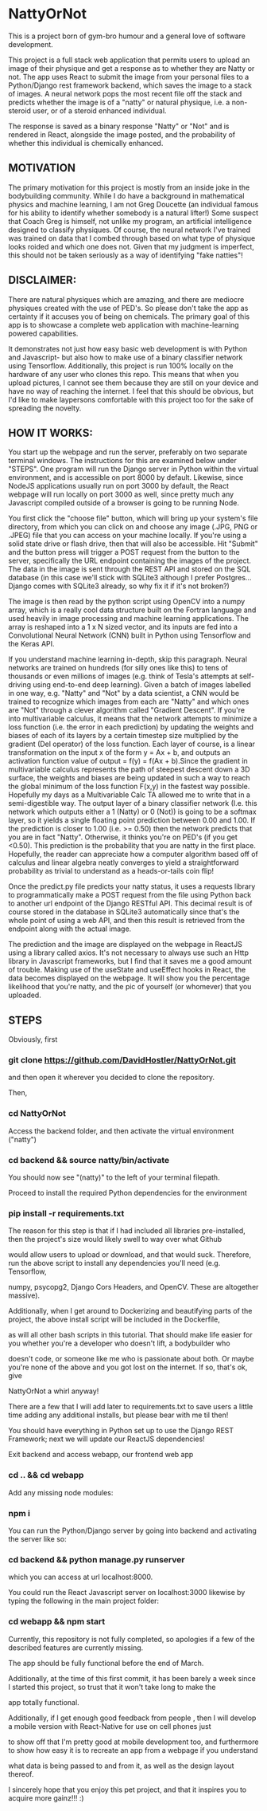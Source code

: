 # NattyOrNot
This is a project born of gym-bro humour and a general love of software development.


This project is a full stack web application that permits users to upload an image of their physique and get a response as to whether they 
are Natty or not. The app uses React to submit the image from your personal files to a Python/Django rest framework backend, which saves
the image to a stack of images. A neural network pops the most recent file off the stack and predicts whether the image is of a "natty" 
or natural physique, i.e. a non-steroid user, or of a steroid enhanced individual.

The response is saved as a binary response "Natty" or "Not" and is rendered in React, alongside the image posted, and the probability of whether this individual is chemically enhanced.

## MOTIVATION

The primary motivation for this project is mostly from an inside joke in the bodybuilding community. While I do have a background in mathematical physics and machine learning, I am not 
Greg Doucette (an individual famous for his ability to identify whether somebody is a natural lifter!)
Some suspect that Coach Greg is himself, not unlike my program, an artificial intelligence designed to classify physiques.
Of course, the neural network I've trained was trained on data that I combed through based on what type of physique looks roided and which one does not.
Given that my judgment is imperfect, this should not be taken seriously as a way of identifying "fake natties"!

## DISCLAIMER:

There are natural physiques which are amazing, and there are mediocre physiques created with the use of PED's. So please don't take the app as certainty 
if it accuses you of being on chemicals.
The primary goal of this app is to showcase a complete web application with machine-learning powered capabilities.

It demonstrates not just how easy basic web development is with Python and Javascript- but also how to make use of a binary classifier network using Tensorflow.
Additionally, this project is run 100% locally on the hardware of any user who clones this repo. This means that when you upload pictures, I cannot see them because they are still on your device and have no way of reaching the internet. I feel that this should be obvious, but I'd like to make laypersons comfortable with this project too for the sake of spreading the novelty. 


## HOW IT WORKS:

You start up the webpage and run the server, preferably on two separate terminal windows. The instructions for this are examined below under "STEPS".
One program will run the Django server in Python within the virtual environment, and is accessible on port 8000 by default. Likewise, since NodeJS applications usually run on port 3000 by default, the React webpage will run locally on port 3000 as well, since pretty much any Javascript compiled outside of a browser is going to be running Node.

You first click the "choose file" button, which will bring up your system's file directory, from which you can click on and choose any image (.JPG, PNG or .JPEG) file that you can access on your machine locally. If you're using a solid state drive or flash drive, then that will also be accessible.
Hit "Submit" and the button press will trigger a POST request from the button to the server, specifically the URL endpoint containing the images of 
the project. The data in the image is sent through the REST API and stored on the SQL database (in this case we'll stick with SQLite3 although I prefer 
Postgres... Django comes with SQLite3 already, so why fix it if it's not broken?)

The image is then read by the python script using OpenCV into a numpy array, which is a really cool data structure built on the Fortran language and used heavily in image processing and machine learning applications. The array is reshaped into a 1 x N sized vector, and its inputs are fed into a Convolutional Neural Network (CNN) built in Python using Tensorflow and the Keras API. 

If you understand machine learning in-depth, skip this paragraph. Neural networks are trained on hundreds (for silly ones like this) to tens of thousands or even millions of images (e.g. think of Tesla's attempts at self-driving using end-to-end deep learning).
Given a batch of images labelled in one way, e.g. "Natty" and "Not" by a data scientist, a CNN would be trained to recognize which images from each are "Natty" and which ones are "Not" through a clever algorithm called "Gradient Descent". If you're into multivariable calculus, it means that the network attempts to minimize a loss function (i.e. the error in each prediction) by updating the weights and biases of each of its layers by a certain timestep size multiplied by the gradient (Del operator) of the loss function. 
Each layer of course, is a linear transformation  on the input x of the form 
y = Ax + b, and outputs an activation function value of output = f(y) = f(Ax + b).Since the gradient in multivariable calculus represents the path of steepest descent down a 3D surface, the weights and biases are being updated in such a way to reach the global minimum of the loss function F(x,y) in the fastest way possible. Hopefully my days as a Multivariable Calc TA allowed me to write that in a semi-digestible way. 
The output layer of a binary classifier network (I.e. this network which outputs either a 1 (Natty) or 0 (Not)) is going to be a softmax layer, so it yields a single floating point prediction between 0.00 and 1.00. If the prediction is closer to 1.00 (i.e. >= 0.50) then the network predicts that you
are in fact "Natty". Otherwise, it thinks you're on PED's (if you get <0.50). This prediction is the probability that you are natty in the first place.
Hopefully, the reader can appreciate how a computer algorithm based off of calculus and linear algebra neatly converges to yield a straightforward probability as trivial to understand as a heads-or-tails coin flip!

Once the predict.py file predicts your natty status, it uses a requests library to programmatically make a POST request from the file using Python back to another url endpoint of the Django RESTful API. This decimal result is of course stored in the database in SQLite3 automatically since that's the whole point of using a web API, and then this result is retrieved from the endpoint along with the actual image.

The prediction and the image are displayed on the webpage in ReactJS using a library called axios. It's not necessary to always use such an Http library in Javascript frameworks, but I find that it saves me a good amount of trouble. Making use of the useState and useEffect hooks in React, the data becomes displayed on the webpage. It will show you the percentage likelihood that you're natty, and the pic of yourself (or whomever) that you uploaded.





## STEPS


Obviously, first

### git clone https://github.com/DavidHostler/NattyOrNot.git

and then open it wherever you decided to clone the repository.

Then, 

### cd NattyOrNot

Access the backend folder, and then activate the virtual environment ("natty")

### cd backend && source natty/bin/activate 

You should now see "(natty)" to the left of your terminal filepath.

Proceed to install the required Python dependencies for the environment

### pip install -r requirements.txt

The reason for this step is that if I had included all libraries pre-installed, then the project's size would likely swell to way over what Github

would allow users to upload or download, and that would suck. Therefore, run the above script to install any dependencies you'll need (e.g. Tensorflow, 

numpy, psycopg2, Django Cors Headers, and OpenCV. These are altogether massive).

Additionally, when I get around to Dockerizing and beautifying parts of the project, the above install script will be included in the Dockerfile, 

as will all other bash scripts in this tutorial. That should make life easier for you whether you're a developer who doesn't lift, a bodybuilder who 

doesn't code, or someone like me who is passionate about both. Or maybe you're none of the above and you got lost on the internet. If so, that's ok, give 

NattyOrNot a whirl anyway!

There are a few that I will add later to requirements.txt to save users a little time adding any additional installs, but please bear with me til then!

You should have everything in Python set up to use the Django REST Framework; next we will update our ReactJS dependencies!

Exit backend and access webapp, our frontend web app

### cd .. && cd webapp

Add any missing node modules:

### npm i


You can run the Python/Django server by going into backend and activating the server like so:

### cd backend && python manage.py runserver

which you can access at url localhost:8000.


You could run the React Javascript server on localhost:3000 likewise by typing the following in the main project folder:

### cd webapp && npm start

Currently, this repository is not fully completed, so apologies if a few of the described features are currently missing. 

The app should be fully functional before the end of March.

Additionally, at the time of this first commit, it has been barely a week since I started this project, so trust that it won't take long to make the 

app totally functional.

Additionally, if I get enough good feedback from people , then I will develop a mobile version with React-Native for use on cell phones just 

to show off that I'm pretty good at mobile development too, and furthermore to show how easy it is to recreate an app from a webpage if you understand

what data is being passed to and from it, as well as the design layout thereof.


I sincerely hope that you enjoy this pet project, and that it inspires you to acquire more gainz!!! :)













 





